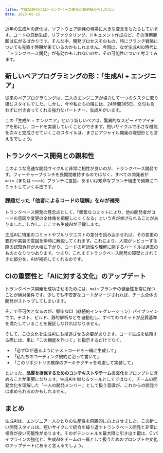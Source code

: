 ```yaml
---
title: 生成AI時代にはトランクベース開発が最適解かもしれない
date: 2025-08-16
---
```


近年の生成AIの進化は、ソフトウェア開発の現場に大きな変革をもたらしています。コードの自動生成、リファクタリング、ドキュメント作成など、その活用範囲は広がるばかりです。そんな中、開発プロセスそのもの、特にブランチ戦略についても見直す時期が来ているのかもしれません。今回は、なぜ生成AIの時代に「トランクベース開発」が有効かもしれないのか、その可能性について考えてみます。

## 新しいペアプログラミングの形：「生成AI + エンジニア」

従来のペアプログラミングは、二人のエンジニアが協力して一つのタスクに取り組むスタイルでした。しかし、今や私たちの隣には、24時間365日、文句も言わずに付き合ってくれる強力なパートナー、生成AIがいます。

この「生成AI + エンジニア」という新しいペアは、驚異的なスピードでアイデアを形にし、コードを実装していくことができます。短いサイクルで小さな機能を次々と完成させていくこのスタイルは、まさにアジャイル開発の理想形とも言えるでしょう。

## トランクベース開発との親和性

このような高速な開発サイクルと非常に相性が良いのが、トランクベース開発です。フィーチャーブランチを長期間維持するのではなく、すべての開発者が `main`（または `trunk`）ブランチに直接、あるいは短命なブランチ経由で頻繁にコミットしていく手法です。

### 課題だった「他者によるコードの理解」をAIが補完

トランクベース開発の懸念点として、「頻繁なコミットにより、他の開発者がコードの意図や変更の全体像を把握しにくくなる」という点が挙げられることがありました。しかし、ここでも生成AIが活躍します。

生成AIに特定のコミットやプルリクエストの差分を読み込ませれば、その変更の要約や実装の意図を瞬時に解説してくれます。これにより、人間がレビューする際の認知負荷が大幅に下がり、コードの可読性や理解に関するハードルは過去のものとなりつつあります。つまり、これまでトランクベース開発の障壁とされてきた部分を、AIが補完してくれるのです。

## CIの重要性と「AIに対する文化」のアップデート

トランクベース開発を成功させるためには、`main` ブランチの健全性を常に保つことが絶対条件です。少しでも不安定なコードがマージされれば、チーム全体の開発がストップしてしまいます。

そこで不可欠となるのが、堅牢なCI（継続的インテグレーション）パイプラインです。テスト、ビルド、静的解析などを自動化し、すべてのコミットが品質基準を満たしていることを保証しなければなりません。

そして、この文化を生成AIにも浸透させる必要があります。コード生成を依頼する際には、単に「この機能を作って」と指示するだけでなく、

- 「必ずCIが通るようにテストコードも一緒に生成して」
- 「私たちのコーディング規約に沿って書いて」
- 「このリポジトリの既存のアーキテクチャを考慮して実装して」

といった、**品質を担保するためのコンテキストやチームの文化**をプロンプトに含めることが重要になります。生成AIを単なるツールとしてではなく、チームの開発文化を理解した「一人の開発メンバー」として扱う意識が、これからの開発では求められるのかもしれません。

## まとめ

生成AIは、エンジニア一人ひとりの生産性を飛躍的に向上させました。この新しい開発スタイルは、短いサイクルで統合を繰り返すトランクベース開発と非常に相性が良い可能性があります。そのポテンシャルを最大限に引き出す鍵は、CIパイプラインの強化と、生成AIをチームの一員として扱うためのプロンプトや文化のアップデートにあると言えるでしょう。
